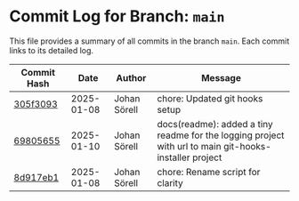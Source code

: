 # Commit Log for Branch: `main`

This file provides a summary of all commits in the branch `main`.
Each commit links to its detailed log.

| Commit Hash | Date       | Author       | Message           |
|-------------|------------|--------------|-------------------|
| [305f3093](./305f3093.md) | 2025-01-08 | Johan Sörell | chore: Updated git hooks setup |
| [69805655](./69805655.md) | 2025-01-10 | Johan Sörell | docs(readme): added a tiny readme for the logging project with url to main git-hooks-installer project |
| [8d917eb1](./8d917eb1.md) | 2025-01-08 | Johan Sörell | chore: Rename script for clarity |


